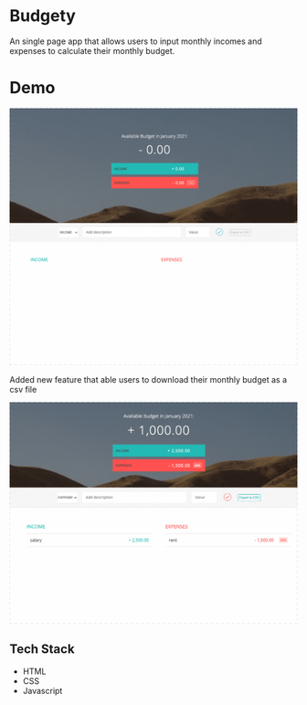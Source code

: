 # Budgety

An single page app that allows users to input monthly incomes and expenses to calculate their monthly budget.

# Demo

![budgety demo](readme_img/toibcLU7Sv.gif)

Added new feature that able users to download their monthly budget as a csv file

![budgety csv demo](readme_img/LSHAUR8FUJ.gif)

## Tech Stack

- HTML
- CSS
- Javascript
